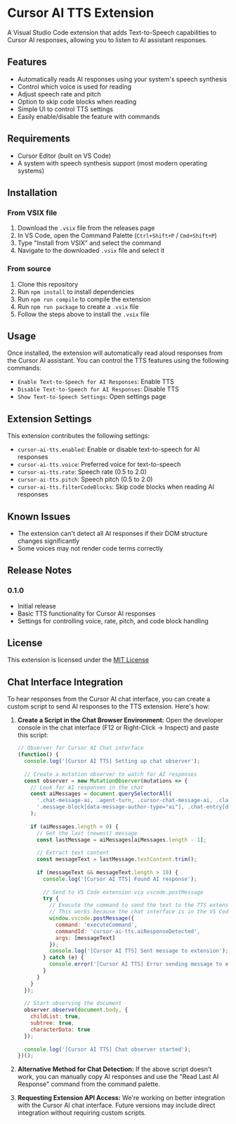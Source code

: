 # Cursor AI TTS Extension

A Visual Studio Code extension that adds Text-to-Speech capabilities to Cursor AI responses, allowing you to listen to AI assistant responses.

## Features

- Automatically reads AI responses using your system's speech synthesis
- Control which voice is used for reading
- Adjust speech rate and pitch
- Option to skip code blocks when reading
- Simple UI to control TTS settings
- Easily enable/disable the feature with commands

## Requirements

- Cursor Editor (built on VS Code)
- A system with speech synthesis support (most modern operating systems)

## Installation

### From VSIX file

1. Download the `.vsix` file from the releases page
2. In VS Code, open the Command Palette (`Ctrl+Shift+P` / `Cmd+Shift+P`)
3. Type "Install from VSIX" and select the command
4. Navigate to the downloaded `.vsix` file and select it

### From source

1. Clone this repository
2. Run `npm install` to install dependencies
3. Run `npm run compile` to compile the extension
4. Run `npm run package` to create a `.vsix` file
5. Follow the steps above to install the `.vsix` file

## Usage

Once installed, the extension will automatically read aloud responses from the Cursor AI assistant. You can control the TTS features using the following commands:

- `Enable Text-to-Speech for AI Responses`: Enable TTS
- `Disable Text-to-Speech for AI Responses`: Disable TTS
- `Show Text-to-Speech Settings`: Open settings page

## Extension Settings

This extension contributes the following settings:

- `cursor-ai-tts.enabled`: Enable or disable text-to-speech for AI responses
- `cursor-ai-tts.voice`: Preferred voice for text-to-speech
- `cursor-ai-tts.rate`: Speech rate (0.5 to 2.0)
- `cursor-ai-tts.pitch`: Speech pitch (0.5 to 2.0)
- `cursor-ai-tts.filterCodeBlocks`: Skip code blocks when reading AI responses

## Known Issues

- The extension can't detect all AI responses if their DOM structure changes significantly
- Some voices may not render code terms correctly

## Release Notes

### 0.1.0

- Initial release
- Basic TTS functionality for Cursor AI responses
- Settings for controlling voice, rate, pitch, and code block handling

## License

This extension is licensed under the [MIT License](LICENSE)

## Chat Interface Integration

To hear responses from the Cursor AI chat interface, you can create a custom script to send AI responses to the TTS extension. Here's how:

1. **Create a Script in the Chat Browser Environment:**
   Open the developer console in the chat interface (F12 or Right-Click -> Inspect) and paste this script:

   ```javascript
   // Observer for Cursor AI Chat interface
   (function() {
     console.log('[Cursor AI TTS] Setting up chat observer');
     
     // Create a mutation observer to watch for AI responses
     const observer = new MutationObserver(mutations => {
       // Look for AI responses in the chat
       const aiMessages = document.querySelectorAll(
         '.chat-message-ai, .agent-turn, .cursor-chat-message-ai, .claude-message, ' +
         '.message-block[data-message-author-type="ai"], .chat-entry[data-role="assistant"]'
       );
       
       if (aiMessages.length > 0) {
         // Get the last (newest) message
         const lastMessage = aiMessages[aiMessages.length - 1];
         
         // Extract text content
         const messageText = lastMessage.textContent.trim();
         
         if (messageText && messageText.length > 10) {
           console.log('[Cursor AI TTS] Found AI response');
           
           // Send to VS Code extension via vscode.postMessage
           try {
             // Execute the command to send the text to the TTS extension
             // This works because the chat interface is in the VS Code webview context
             window.vscode.postMessage({
               command: 'executeCommand',
               commandId: 'cursor-ai-tts.aiResponseDetected',
               args: [messageText]
             });
             console.log('[Cursor AI TTS] Sent message to extension');
           } catch (e) {
             console.error('[Cursor AI TTS] Error sending message to extension:', e);
           }
         }
       }
     });
     
     // Start observing the document
     observer.observe(document.body, {
       childList: true,
       subtree: true,
       characterData: true
     });
     
     console.log('[Cursor AI TTS] Chat observer started');
   })();
   ```

2. **Alternative Method for Chat Detection:**
   If the above script doesn't work, you can manually copy AI responses and use the "Read Last AI Response" command from the command palette.

3. **Requesting Extension API Access:**
   We're working on better integration with the Cursor AI chat interface. Future versions may include direct integration without requiring custom scripts.
